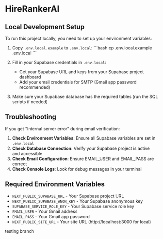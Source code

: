 # HireRankerAI

## Local Development Setup

To run this project locally, you need to set up your environment variables:

1. Copy `.env.local.example` to `.env.local`:
   \`\`\`bash
   cp .env.local.example .env.local
   \`\`\`

2. Fill in your Supabase credentials in `.env.local`:
   - Get your Supabase URL and keys from your Supabase project dashboard
   - Add your email credentials for SMTP (Gmail app password recommended)

3. Make sure your Supabase database has the required tables (run the SQL scripts if needed)

## Troubleshooting

If you get "Internal server error" during email verification:

1. **Check Environment Variables**: Ensure all Supabase variables are set in `.env.local`
2. **Check Database Connection**: Verify your Supabase project is active and accessible
3. **Check Email Configuration**: Ensure EMAIL_USER and EMAIL_PASS are correct
4. **Check Console Logs**: Look for  debug messages in your terminal

## Required Environment Variables

- `NEXT_PUBLIC_SUPABASE_URL` - Your Supabase project URL
- `NEXT_PUBLIC_SUPABASE_ANON_KEY` - Your Supabase anonymous key  
- `SUPABASE_SERVICE_ROLE_KEY` - Your Supabase service role key
- `EMAIL_USER` - Your Gmail address
- `EMAIL_PASS` - Your Gmail app password
- `NEXT_PUBLIC_SITE_URL` - Your site URL (http://localhost:3000 for local)

testing branch 
